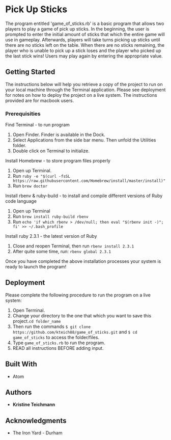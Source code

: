 # Pick Up Sticks

The program entitled 'game_of_sticks.rb' is a basic program that allows two players to play a game of pick up sticks.  In the beginning, the user is prompted to enter the initial amount of sticks that which the entire game will use in gameplay. Afterwards, players will take turns picking up sticks until there are no sticks left on the table. When there are no sticks remaining, the player who is unable to pick up a stick loses and the player who picked up the last stick wins! Users may play again by entering the appropriate value.

## Getting Started

The instructions below will help you retrieve a copy of the project to run on your local machine through the Terminal application. Please see deployment for notes on how to deploy the project on a live system.  The instructions provided are for macbook users.

### Prerequisities

Find Terminal - to run program
  1. Open Finder. Finder is available in the Dock.
  2. Select Applications from the side bar menu.  Then unfold the Utilities folder.
  3. Double click on Terminal to initialize.

Install Homebrew - to store program files properly
  1. Open up Terminal.
  2. Run `ruby -e "$(curl -fsSL https://raw.githubusercontent.com/Homebrew/install/master/install)"`
  3. Run `brew doctor`

Install rbenv & ruby-build - to install and compile different versions of Ruby code language
  1. Open up Terminal
  2. Run `brew install ruby-build rbenv`
  3. Run `echo 'if which rbenv > /dev/null; then eval "$(rbenv init -)"; fi' >> ~/.bash_profile`

Install ruby 2.3.1 - the latest version of Ruby
  1. Close and reopen Terminal, then run `rbenv install 2.3.1`
  2. After quite some time, run: `rbenv global 2.3.1`
  
Once you have completed the above installation processes your system is ready to launch the program!

## Deployment

Please complete the following procedure to run the program on a live system:
  1. Open Terminal.
  2. Change your directory to the one that which you want to save this project.`cd folder_name`
  3. Then run the commands `$ git clone https://github.com/kteich88/game_of_sticks.git` and 
  `$ cd game_of_sticks` to access the folder/files. 
  4. Type `game_of_sticks.rb` to run the program.
  5. READ all instructions BEFORE adding input.

## Built With

* Atom

## Authors

* **Kristine Teichmann**

## Acknowledgments

* The Iron Yard - Durham
